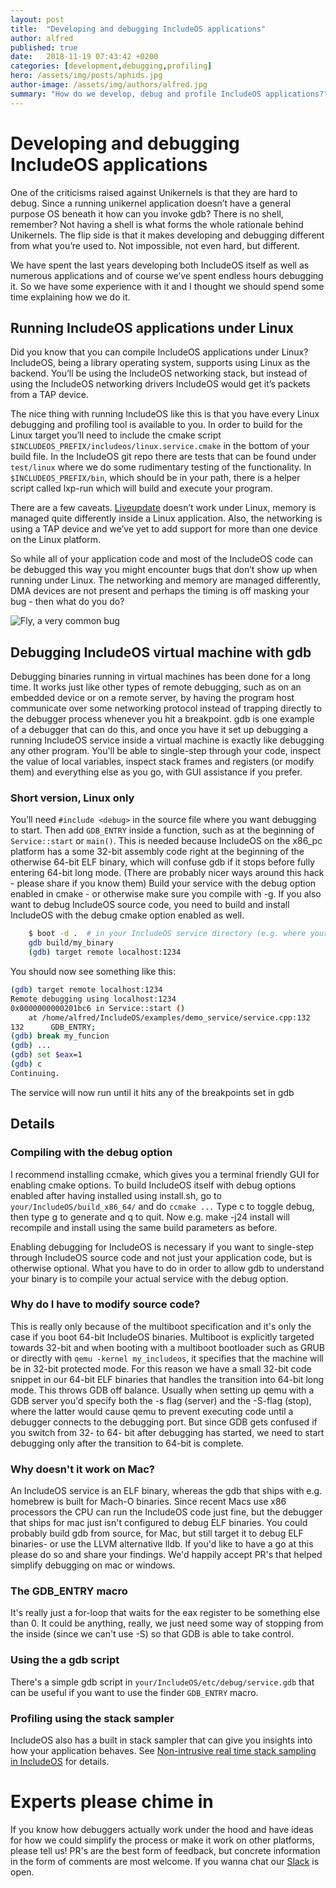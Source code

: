 ```yaml
---
layout: post
title:  "Developing and debugging IncludeOS applications"
author: alfred
published: true
date:   2018-11-19 07:43:42 +0200
categories: [development,debugging,profiling]
hero: /assets/img/posts/aphids.jpg
author-image: /assets/img/authors/alfred.jpg
summary: "How do we develop, debug and profile IncludeOS applications?"
---
```



# Developing and debugging IncludeOS applications

One of the criticisms raised against Unikernels is that they are hard to debug. Since a running unikernel application doesn’t have a general purpose OS beneath it how can you invoke gdb? There is no shell, remember? Not having a shell is what forms the whole rationale behind Unikernels. The flip side is that it makes developing and debugging different from what you’re used to. Not impossible, not even hard, but different.

We have spent the last years developing both IncludeOS itself as well as numerous applications and of course we’ve spent endless hours debugging it. So we have some experience with it and I thought we should spend some time explaining how we do it.

## Running IncludeOS applications under Linux

Did you know that you can compile IncludeOS applications under Linux? IncludeOS, being a library operating system, supports using Linux as the backend. You’ll be using the IncludeOS networking stack, but instead of using the IncludeOS networking drivers IncludeOS would get it’s packets from a TAP device.

The nice thing with running IncludeOS like this is that you have every Linux debugging and profiling tool is available to you. In order to build for the Linux target you’ll need to include the cmake script ```$INCLUDEOS_PREFIX/includeos/linux.service.cmake``` in the bottom of your build file. In the IncludeOS git repo there are tests that can be found under ```test/linux``` where we do some rudimentary testing of the functionality. In ```$INCLUDEOS_PREFIX/bin```, which should be in your path, there is a helper script called lxp-run which will build and execute your program.

There are a few caveats. [Liveupdate] doesn’t work under Linux, memory is managed quite differently inside a Linux application. Also, the networking is using a TAP device and we’ve yet to add support for more than one device on the Linux platform. 

So while all of your application code and most of the IncludeOS code can be debugged this way you might encounter bugs that don’t show up when running under Linux. The networking and memory are managed differently, DMA devices are not present and perhaps the timing is off masking your bug - then what do you do?


![Fly, a very common bug](/assets/img/posts/fly.jpg)

## Debugging IncludeOS virtual machine with gdb

Debugging binaries running in virtual machines has been done for a long time. It works just like other types of remote debugging, such as on an embedded device or on a remote server, by having the program host communicate over some networking protocol instead of trapping directly to the debugger process whenever you hit a breakpoint. gdb is one example of a debugger that can do this, and once you have it set up debugging a running IncludeOS service inside a virtual machine is exactly like debugging any other program. You'll be able to single-step through your code, inspect the value of local variables, inspect stack frames and registers (or modify them) and everything else as you go, with GUI assistance if you prefer.

### Short version, Linux only

You’ll need ```#include <debug>``` in the source file where you want debugging to start. Then add ```GDB_ENTRY``` inside a function, such as at the beginning of ```Service::start``` or ```main()```. This is needed because IncludeOS on the x86_pc platform has a some 32-bit assembly code right at the beginning of the otherwise 64-bit ELF binary, which will confuse gdb if it stops before fully entering 64-bit long mode. (There are probably nicer ways around this hack - please share if you know them)
Build your service with the debug option enabled in cmake - or otherwise make sure you compile with -g. If you also want to debug IncludeOS source code, you need to build and install IncludeOS with the debug cmake option enabled as well.
```sh
    $ boot -d .  # in your IncludeOS service directory (e.g. where your CmakeLists.txt is)
    gdb build/my_binary
    (gdb) target remote localhost:1234
```
You should now see something like this:
```sh
(gdb) target remote localhost:1234
Remote debugging using localhost:1234
0x0000000000201bc6 in Service::start ()
    at /home/alfred/IncludeOS/examples/demo_service/service.cpp:132
132      GDB_ENTRY;
(gdb) break my_funcion
(gdb) ...
(gdb) set $eax=1
(gdb) c
Continuing.
```

The service will now run until it hits any of the breakpoints set in gdb

## Details
### Compiling with the debug option

I recommend installing ccmake, which gives you a terminal friendly GUI for enabling cmake options. To build IncludeOS itself with debug options enabled after having installed using install.sh, go to ```your/IncludeOS/build_x86_64/``` and do ```ccmake ...``` Type c to toggle debug, then type g to generate and q to quit. Now e.g. make -j24 install will recompile and install using the same build parameters as before.

Enabling debugging for IncludeOS is necessary if you want to single-step through IncludeOS source code and not just your application code, but is otherwise optional. What you have to do in order to allow gdb to understand your binary is to compile your actual service with the debug option.

### Why do I have to modify source code?

This is really only because of the multiboot specification and it's only the case if you boot 64-bit IncludeOS binaries. Multiboot is explicitly targeted towards 32-bit and when booting with a multiboot bootloader such as GRUB or directly with ```qemu -kernel my_includeos```, it specifies that the machine will be in 32-bit protected mode. For this reason we have a small 32-bit code snippet in our 64-bit ELF binaries that handles the transition into 64-bit long mode. This throws GDB off balance. Usually when setting up qemu with a GDB server you'd specify both the -s flag (server) and the -S-flag (stop), where the latter would cause qemu to prevent executing code until a debugger connects to the debugging port. But since GDB gets confused if you switch from 32- to 64- bit after debugging has started, we need to start debugging only after the transition to 64-bit is complete.

### Why doesn't it work on Mac?

An IncludeOS service is an ELF binary, whereas the gdb that ships with e.g. homebrew is built for Mach-O binaries. Since recent Macs use x86 processors the CPU can run the IncludeOS code just fine, but the debugger that ships for mac just isn't configured to debug ELF binaries. You could probably build gdb from source, for Mac, but still target it to debug ELF binaries- or use the LLVM alternative lldb. If you'd like to have a go at this please do so and share your findings. We'd happily accept PR's that helped simplify debugging on mac or windows.

### The GDB_ENTRY macro

It's really just a for-loop that waits for the eax register to be something else than 0. It could be anything, really, we just need some way of stopping from the inside (since we can't use -S) so that GDB is able to take control.

### Using the a gdb script

There's a simple gdb script in ```your/IncludeOS/etc/debug/service.gdb``` that can be useful if you want to use the finder ```GDB_ENTRY``` macro.

### Profiling using the stack sampler

IncludeOS also has a built in stack sampler that can give you insights into how your application behaves. See [Non-intrusive real time stack sampling in IncludeOS] for details.

# Experts please chime in

If you know how debuggers actually work under the hood and have ideas for how we could simplify the process or make it work on other platforms, please tell us! PR's are the best form of feedback, but concrete information in the form of comments are most welcome. If you wanna chat our [Slack] is open.


[LiveUpdate]: /blog/2017/liveupdate.html
[Slack]: https://goo.gl/NXBVsc
[Non-intrusive real time stack sampling in IncludeOS]: /blog/2016/non-intrusive-real-time-stack-sampling-in-includeos.html
